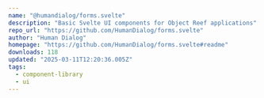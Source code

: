 ```yaml
---
name: "@humandialog/forms.svelte"
description: "Basic Svelte UI components for Object Reef applications"
repo_url: "https://github.com/HumanDialog/forms.svelte"
author: "Human Dialog"
homepage: "https://github.com/HumanDialog/forms.svelte#readme"
downloads: 118
updated: "2025-03-11T12:20:36.005Z"
tags: 
  - component-library
  - ui
---
```

